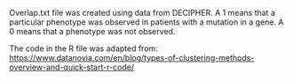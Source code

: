 Overlap.txt file was created using data from DECIPHER. 
  A 1 means that a particular phenotype was observed in patients with a mutation in a gene. 
  A 0 means that a phenotype was not observed.

The code in the R file was adapted from:
  https://www.datanovia.com/en/blog/types-of-clustering-methods-overview-and-quick-start-r-code/
